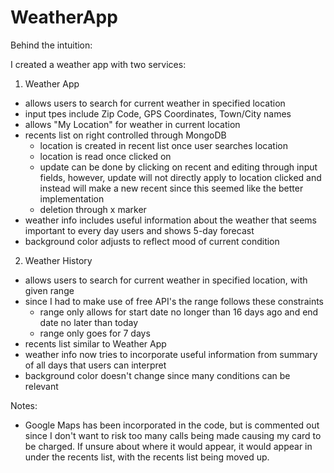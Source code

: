 # WeatherApp

Behind the intuition:

I created a weather app with two services:

1. Weather App
- allows users to search for current weather in specified location
- input tpes include Zip Code, GPS Coordinates, Town/City names
- allows "My Location" for weather in current location
- recents list on right controlled through MongoDB
    - location is created in recent list once user searches location
    - location is read once clicked on
    - update can be done by clicking on recent and editing through input fields, however, update will not directly apply to 
    location clicked and instead will make a new recent since this seemed like the better implementation
    - deletion through x marker
- weather info includes useful information about the weather that seems important to every day users and shows 5-day forecast
- background color adjusts to reflect mood of current condition

2. Weather History
- allows users to search for current weather in specified location, with given range
- since I had to make use of free API's the range follows these constraints
    - range only allows for start date no longer than 16 days ago and end date no later than today
    - range only goes for 7 days
- recents list similar to Weather App
- weather info now tries to incorporate useful information from summary of all days that users can interpret
- background color doesn't change since many conditions can be relevant

Notes:
- Google Maps has been incorporated in the code, but is commented out since I don't want to risk too many calls being made causing
my card to be charged. If unsure about where it would appear, it would appear in under the recents list, with the recents list being moved up.